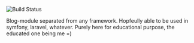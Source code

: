 ![Build Status](https://travis-ci.org/flijten/blog.svg?branch=master)

Blog-module separated from any framework. Hopfeully able to be used
in symfony, laravel, whatever. Purely here for educational purpose, 
the educated one being me =)
